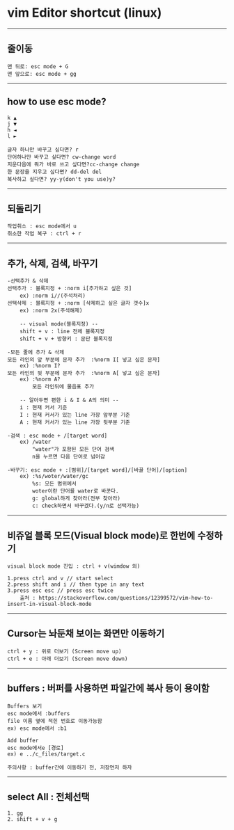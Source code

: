 # vim Editor shortcut (linux)   
   
---------------------------------------------------   
## 줄이동   
	맨 뒤로: esc mode + G   
	맨 앞으로: esc mode + gg   
   
---------------------------------------------------   
## how to use esc mode?   
	k ▲   
	j ▼   
	h ◄   
	l ►   
		   
	글자 하나만 바꾸고 싶다면? r   
	단어하나만 바꾸고 싶다면? cw-change word   
	지운다음에 뭐가 바로 쓰고 싶다면?cc-change change   
	한 문장을 지우고 싶다면? dd-del del   
	복사하고 싶다면? yy-y(don't you use)y?   
   
---------------------------------------------------   
## 되돌리기      
   
	작업취소 : esc mode에서 u      
	취소한 작업 복구 : ctrl + r      
   
---------------------------------------------------   
## 추가, 삭제, 검색, 바꾸기   
   
	-선택추가 & 삭제   
	선택추가 : 블록지정 + :norm i[추가하고 싶은 것]      
	  	ex) :norm i//(주석처리)   
	선택삭제 : 블록지정 + :norm [삭제하고 싶은 글자 갯수]x      
  		ex) :norm 2x(주석해제)   
   
		-- visual mode(블록지정) --   
		shift + v : line 전체 블록지정      
		shift + v + 방향키 : 문단 블록지정   
   
	-모든 줄에 추가 & 삭제   
	모든 라인의 앞 부분에 문자 추가	:%norm I[ 넣고 싶은 문자]   
		ex) :%norm I?   
	모든 라인의 뒷 부분에 문자 추가	:%norm A[ 넣고 싶은 문자]   
		ex) :%norm A?   
			모든 라인뒤에 물음표 추가   
	   
		-- 알아두면 편한 i & I & A의 의미 --   
		i : 현재 커서 기준   
		I : 현재 커서가 있는 line 가장 앞부분 기준   
		A : 현재 커서가 있는 line 가장 뒷부분 기준   
		   
	-검색 : esc mode + /[target word]   
		ex) /water   
			"water"가 포함된 모든 단어 검색   
			n을 누르면 다음 단어로 넘어감   
   
	-바꾸기: esc mode + :[범위]/[target word]/[바꿀 단어]/[option]   
		ex) :%s/woter/water/gc   
			%s: 모든 범위에서   
			woter이란 단어를 water로 바꾼다.   
			g: global하게 찾아라(전부 찾아라)   
			c: check하면서 바꾸겠다.(y/n로 선택가능) 
---------------------------------------------------   
## 비쥬얼 블록 모드(Visual block mode)로 한번에 수정하기    
	visual block mode 진입 : ctrl + v(wimdow 외)    
	
	1.press ctrl and v // start select   
	2.press shift and i // then type in any text   
	3.press esc esc // press esc twice	  
		출처 : https://stackoverflow.com/questions/12399572/vim-how-to-insert-in-visual-block-mode   
---------------------------------------------------   
## Cursor는 놔둔채 보이는 화면만 이동하기   
   
	ctrl + y : 위로 더보기 (Screen move up)      
	ctrl + e : 아래 더보기 (Screen move down)    
   
---------------------------------------------------   
## buffers : 버퍼를 사용하면 파일간에 복사 등이 용이함   
   
	Buffers 보기   
	esc mode에서 :buffers   
	file 이름 옆에 적힌 번호로 이동가능함   
	ex) esc mode에서 :b1   
   
	Add buffer   
	esc mode에서e [경로]   
	ex) e ../c_files/target.c   
   
	주의사항 : buffer간에 이동하기 전, 저장먼저 하자   
---------------------------------------------------   
## select All : 전체선택    
	1. gg    
	2. shift + v + g       
